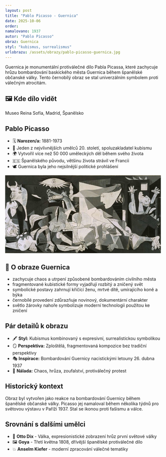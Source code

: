 ```yaml
---
layout: post
title: "Pablo Picasso - Guernica"
date: 2025-10-06
order:
namalovano: 1937
autor: "Pablo Picasso"
obraz: Guernica
styl: "kubismus, surrealismus"
urlobrazu: /assets/obrazy/pablo-picasso-guernica.jpg
---
```


Guernica je monumentální protiválečné dílo Pabla Picassa, které zachycuje hrůzu bombardování baskického města Guernica během španělské občanské války. Tento černobílý obraz se stal univerzálním symbolem proti válečným atrocitám.

## 🖼️ Kde dílo vidět
Museo Reina Sofía, Madrid, Španělsko

## Pablo Picasso
- 🗓️ **Narozen/a:** 1881-1973
- 🎨 Jeden z nejvlivnějších umělců 20. století, spoluzakladatel kubismu
- 🌍 Vytvořil více než 50 000 uměleckých děl během svého života
- 🇪🇸 Španělského původu, většinu života strávil ve Francii
- 🕊️ Guernica byla jeho nejsilnější politické prohlášení

![Guernica](/assets/obrazy/pablo-picasso-guernica.jpg)

## 🎨 O obraze Guernica

- zachycuje chaos a utrpení způsobené bombardováním civilního města
- fragmentované kubistické formy vyjadřují rozbitý a zničený svět
- symbolické postavy zahrnují křičící ženu, mrtvé dítě, umírajícího koně a býka
- černobílé provedení zdůrazňuje novinový, dokumentární charakter
- světlo žárovky nahoře symbolizuje moderní technologii použitou ke zničení

## Pár detailů k obrazu

- 🖋️ **Styl:** Kubismus kombinovaný s expresivní, surrealistickou symbolikou
- 🪞 **Perspektiva:** Zploštělá, fragmentovaná kompozice bez tradiční perspektivy
- 🎭 **Inspirace:** Bombardování Guernicy nacistickými letouny 26. dubna 1937
- 🌃 **Nálada:** Chaos, hrůza, zoufalství, protiválečný protest

## Historický kontext

Obraz byl vytvořen jako reakce na bombardování Guernicy během španělské občanské války. Picasso jej namaloval během několika týdnů pro světovou výstavu v Paříži 1937. Stal se ikonou proti fašismu a válce.

## Srovnání s dalšími umělci

- 🎨 **Otto Dix** - Válka, expresionistické zobrazení hrůz první světové války
- 🖼️ **Goya** - Třetí května 1808, dřívější španělské protiválečné dílo
- 💥 **Anselm Kiefer** - moderní zpracování válečné tematiky
